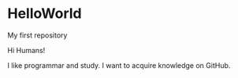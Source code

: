 # HelloWorld
My first repository

Hi Humans!

I like programmar and study. 
I want to acquire knowledge on GitHub.
